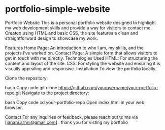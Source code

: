 # portfolio-simple-website
Portfolio Website
This is a personal portfolio website designed to highlight my web development skills and provide a way for visitors to contact me. Created using HTML and basic CSS, the site features a clean and straightforward design to showcase my work.

Features
Home Page: An introduction to who I am, my skills, and the projects I’ve worked on.
Contact Page: A simple form that allows visitors to get in touch with me directly.
Technologies Used
HTML: For structuring the content and layout of the site.
CSS: For styling the website and ensuring it is visually appealing and responsive.
Installation
To view the portfolio locally:

Clone the repository:

bash
Copy code
git clone https://github.com/yourusername/your-portfolio-repo.git
Navigate to the project directory:

bash
Copy code
cd your-portfolio-repo
Open index.html in your web browser.


Contact
For any inquiries or feedback, please reach out to me via [janani.arnni@gmail.com] .
thank you for visting my portfolio

